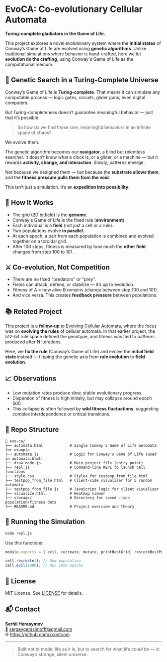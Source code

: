 # EvoCA: Co-evolutionary Cellular Automata

**Turing-complete gladiators in the Game of Life.**

This project explores a novel evolutionary system where the **initial states** of Conway’s Game of Life are evolved using **genetic algorithms**. Unlike traditional simulations where behavior is hand-crafted, here we let **evolution do the crafting**, using Conway's Game of Life as the computational medium.

## 🧬 Genetic Search in a Turing-Complete Universe

Conway’s Game of Life is **Turing-complete**. That means it can simulate any computable process — logic gates, circuits, glider guns, even digital computers.

But Turing-completeness doesn’t guarantee meaningful behavior — just that it’s possible.

> So how do we find those rare, meaningful behaviors in an infinite space of chaos?

We evolve them.

The genetic algorithm becomes our **navigator**, a blind but relentless searcher. It doesn’t know what a clock is, or a glider, or a machine — but it rewards **activity, change, and interaction**. Slowly, patterns emerge.

Not because we designed them — but because the **substrate allows them**, and the **fitness pressure pulls them from the void**.

This isn’t just a simulation. It’s an **expedition into possibility**.

## 🧠 How It Works

- The grid (2D bitfield) is the **genome**.
- Conway's Game of Life is the fixed rule (**environment**).
- Each individual is a **field** (not just a cell or a rule).
- Two populations evolve **in parallel**.
- At each epoch, a pair from each population is combined and evolved together on a toroidal grid.
- After 100 steps, fitness is measured by how much the **other field** changes from step 100 to 101.

## ⚔️ Co-evolution, Not Competition

- There are no fixed "predators" or "prey".
- Fields can attack, defend, or stabilize — it’s up to evolution.
- Fitness of A = how alive B remains (change between step 100 and 101).
- And vice versa. This creates **feedback pressure** between populations.

## 📚 Related Project

This project is a **follow-up** to [Evolving Cellular Automata](https://github.com/xcontcom/evolving-cellular-automata), where the focus was on **evolving the rules** of cellular automata. In that earlier project, the 512-bit rule space defined the genotype, and fitness was tied to patterns produced after N iterations.

Here, we **fix the rule** (Conway’s Game of Life) and evolve the **initial field state** instead — flipping the genetic axis from **rule evolution** to **field evolution**.

## 📈 Observations

- Low mutation rates produce slow, stable evolutionary progress.
- Dispersion of fitness is high initially, but may collapse around epoch 500.
- This collapse is often followed by **wild fitness fluctuations**, suggesting complex interdependence or critical transitions.

## 📁 Repo Structure

```
📁 evo-ca/
├── automata.html            # Single Conway's Game of Life automata for example
├── automata.js              # Logic for Conway's Game of Life (used in automata.html)
├── draw_node.js             # Main project file (entry point)
├── repl.js                  # Command-line REPL to launch cell functions
├── style.css                # Styles for testpop_from_file.html
├── testpop_from_file.html   # Client-side visualizer for 5 random automata
├── testpop_from_file.js     # JavaScript logic for client visualizer
├── visualize.html           # Heatmap viewer
├── storage/                 # Directory for saved .json population/fitness data
├── README.md                # Project overview and theory
```

## 🚀 Running the Simulation

```bash
node repl.js
```

Use this functions:

```js
module.exports = { evil, recreate, mutate, printBestGrid, restoreBestPopulations };

cell.recreate(); // New population
cell.evil(1000); // Run 1000 epochs
```

## 📜 License

MIT License. See [LICENSE](LICENSE) for details.

## 📬 Contact

**Serhii Herasymov**  
📧 sergeygerasimofff@gmail.com  
🌐 https://github.com/xcontcom


---

> Built not to model life as it is, but to search for what life *could be* — in Conway’s strange, silent universe.